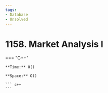 ```yaml
---
tags:
- Database
- Unsolved
---
```



# 1158. Market Analysis I

=== "C++"

    **Time:** O()

    **Space:** O()

    ``` c++
    ```